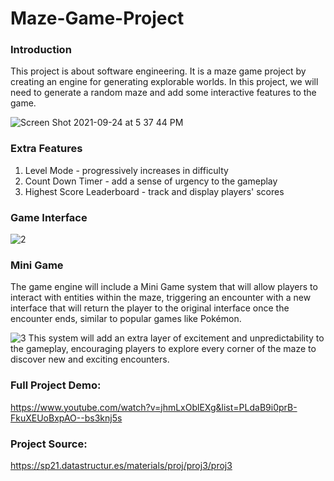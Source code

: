 # Maze-Game-Project

### Introduction
This project is about software engineering. It is a maze game project by creating an engine for generating explorable worlds. In this project, we will need to generate a random maze and add some interactive features to the game. 

![Screen Shot 2021-09-24 at 5 37 44 PM](https://user-images.githubusercontent.com/47238768/134751943-baae613b-040d-4af5-9f52-5d11e4bb3b18.png)

### Extra Features
1. Level Mode - progressively increases in difficulty
2. Count Down Timer - add a sense of urgency to the gameplay
3. Highest Score Leaderboard - track and display players' scores

### Game Interface
![2](https://user-images.githubusercontent.com/47238768/134751896-ee659984-a922-4424-9a92-fbb08a561cbf.gif)

### Mini Game
The game engine will include a Mini Game system that will allow players to interact with entities within the maze, triggering an encounter with a new interface that will return the player to the original interface once the encounter ends, similar to popular games like Pokémon. 

![3](https://user-images.githubusercontent.com/47238768/134751958-da226a96-fedd-4ec4-b1cc-107fa8cb0b62.gif)
This system will add an extra layer of excitement and unpredictability to the gameplay, encouraging players to explore every corner of the maze to discover new and exciting encounters.



### Full Project Demo:
https://www.youtube.com/watch?v=jhmLxOblEXg&list=PLdaB9i0prB-FkuXEUoBxpAO--bs3knj5s

###  Project Source:
https://sp21.datastructur.es/materials/proj/proj3/proj3


